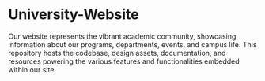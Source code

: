 # University-Website
Our website represents the vibrant academic community, showcasing information about our programs, departments, events, and campus life. This repository hosts the codebase, design assets, documentation, and resources powering the various features and functionalities embedded within our site.
